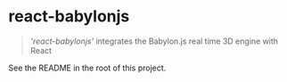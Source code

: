 # react-babylonjs

> _'react-babylonjs'_ integrates the Babylon.js real time 3D engine with React

See the README in the root of this project.

